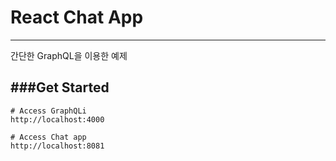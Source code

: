 # React Chat App
---

간단한 GraphQL을 이용한 예제 

###Get Started
---
```
# Access GraphQLi
http://localhost:4000

# Access Chat app
http://localhost:8081

```
